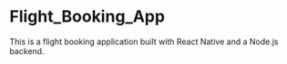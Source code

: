 # Flight_Booking_App
This is a flight booking application built with React Native and a Node.js backend.
